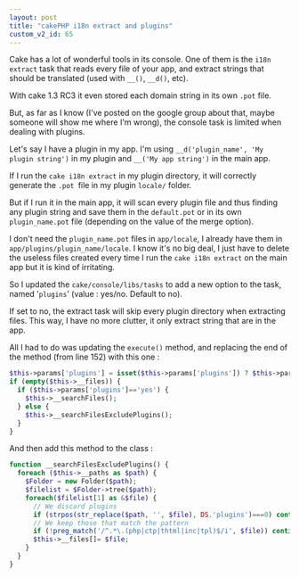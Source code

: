 ```yaml
---
layout: post
title: "cakePHP i18n extract and plugins"
custom_v2_id: 65
---
```


Cake has a lot of wonderful tools in its console. One of them is the `i18n
extract` task that reads every file of your app, and extract strings that
should be translated (used with `__()`, `__d()`, etc).

With cake 1.3 RC3 it even stored each domain string in its own `.pot` file.

But, as far as I know (I've posted on the google group about that, maybe
someone will show me where I'm wrong), the console task is limited when
dealing with plugins.

Let's say I have a plugin in my app. I'm using `__d('plugin_name', 'My plugin
string')` in my plugin and `__('My app string')` in the main app.

If I run the `cake i18n extract` in my plugin directory, it will correctly
generate the `.pot `file in my plugin `locale/` folder.

But if I run it in the main app, it will scan every plugin file and thus
finding any plugin string and save them in the `default.pot` or in its own
`plugin_name.pot` file (depending on the value of the merge option).

I don't need the `plugin_name.pot` files in `app/locale`, I already have them
in `app/plugins/plugin_name/locale`. I know it's no big deal, I just have to
delete the useless files created every time I run the `cake i18n extract` on
the main app but it is kind of irritating.

So I updated the `cake/console/libs/tasks` to add a new option to the task,
named '`plugins`' (value : yes/no. Default to no).

If set to no, the extract task will skip every plugin directory when
extracting files. This way, I have no more clutter, it only extract string
that are in the app.

All I had to do was updating the `execute()` method, and replacing the end of
the method (from line 152) with this one :


```php
$this->params['plugins'] = isset($this->params['plugins']) ? $this->params['plugins'] : 'no';
if (empty($this->__files)) {
  if ($this->params['plugins']=='yes') {
    $this->__searchFiles();
  } else {
    $this->__searchFilesExcludePlugins();
  }
}
```

And then add this method to the class :

```php
function __searchFilesExcludePlugins() {
  foreach ($this->__paths as $path) {
    $Folder = new Folder($path);
    $filelist = $Folder->tree($path);
    foreach($filelist[1] as &$file) {
      // We discard plugins
      if (strpos(str_replace($path, '', $file), DS.'plugins')===0) continue;
      // We keep those that match the pattern
      if (!preg_match('/^.*\.(php|ctp|thtml|inc|tpl)$/i', $file)) continue;
      $this->__files[]= $file;
    }
  }
}
```


